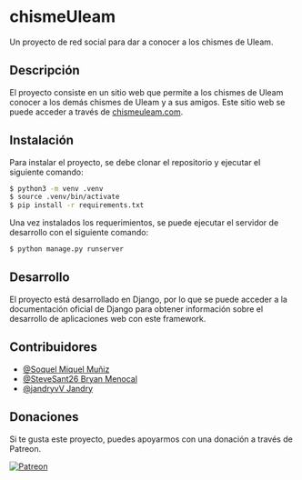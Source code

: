 # chismeUleam

Un proyecto de red social para dar a conocer a los chismes de Uleam.

## Descripción

El proyecto consiste en un sitio web que permite a los chismes de Uleam conocer a los demás chismes de Uleam y a sus amigos. Este sitio web se puede acceder a través de [chismeuleam.com](https://chismeuleam.com).
## Instalación

Para instalar el proyecto, se debe clonar el repositorio y ejecutar el siguiente comando:

```bash
$ python3 -m venv .venv
$ source .venv/bin/activate
$ pip install -r requirements.txt
```

Una vez instalados los requerimientos, se puede ejecutar el servidor de desarrollo con el siguiente comando:

```bash
$ python manage.py runserver
```

## Desarrollo

El proyecto está desarrollado en Django, por lo que se puede acceder a la documentación oficial de Django para obtener información sobre el desarrollo de aplicaciones web con este framework.

## Contribuidores

- [@Soquel Miquel Muñiz](https://github.com/lesquel)
- [@SteveSant26 Bryan Menocal](https://github.com/SteveSant26)
- [@jandryvV Jandry](https://github.com/jandryvV)

## Donaciones

Si te gusta este proyecto, puedes apoyarmos con una donación a través de Patreon.

[![Patreon](https://c5.patreon.com/external/logo/become_a_patron_button.png)](https://www.patreon.com/chismeuleam)
